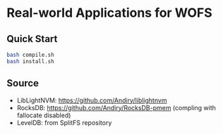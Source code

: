 # Real-world Applications for WOFS

## Quick Start

```bash
bash compile.sh
bash install.sh
```

## Source

- LibLightNVM: https://github.com/Andiry/liblightnvm
- RocksDB: https://github.com/Andiry/RocksDB-pmem (compling with fallocate disabled)
- LevelDB: from SplitFS repository
